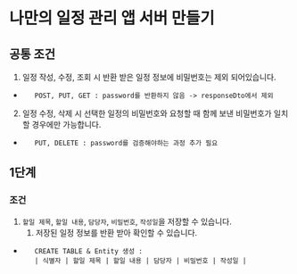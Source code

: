 # 나만의 일정 관리 앱 서버 만들기

## 공통 조건
1. 일정 작성, 수정, 조회 시 반환 받은 일정 정보에 비밀번호는 제외 되어있습니다. 
-        POST, PUT, GET : password를 반환하지 않음 -> responseDto에서 제외

2. 일정 수정, 삭제 시 선택한 일정의 비밀번호와 요청할 때 함께 보낸 비밀번호가 일치할 경우에만 가능합니다.
-        PUT, DELETE : password를 검증해야하는 과정 추가 필요

## 1단계
### 조건
1. `할일 제목`, `할일 내용`, `담당자`, `비밀번호`, `작성일`을 저장할 수 있습니다.
    1. 저장된 일정 정보를 반환 받아 확인할 수 있습니다.
-        CREATE TABLE & Entity 생성 :
         | 식별자 | 할일 제목 | 할일 내용 | 담당자 | 비밀번호 | 작성일 |
        